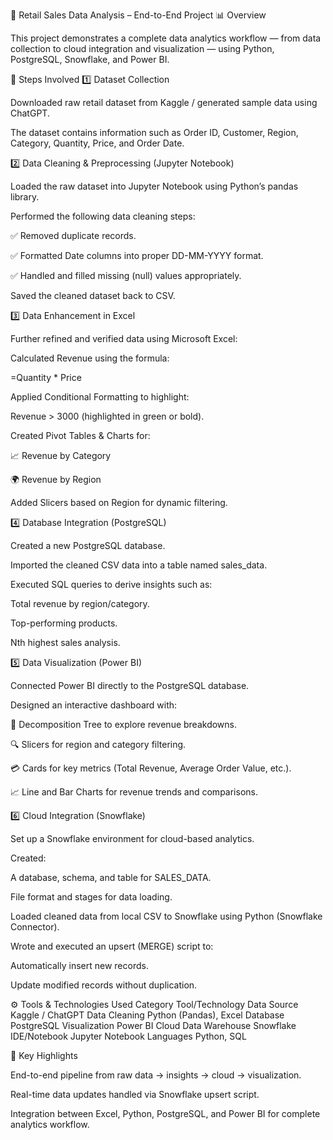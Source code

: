 🧾 Retail Sales Data Analysis – End-to-End Project
📊 Overview

This project demonstrates a complete data analytics workflow — from data collection to cloud integration and visualization — using Python, PostgreSQL, Snowflake, and Power BI.

🧩 Steps Involved
1️⃣ Dataset Collection

Downloaded raw retail dataset from Kaggle / generated sample data using ChatGPT.

The dataset contains information such as Order ID, Customer, Region, Category, Quantity, Price, and Order Date.

2️⃣ Data Cleaning & Preprocessing (Jupyter Notebook)

Loaded the raw dataset into Jupyter Notebook using Python’s pandas library.

Performed the following data cleaning steps:

✅ Removed duplicate records.

✅ Formatted Date columns into proper DD-MM-YYYY format.

✅ Handled and filled missing (null) values appropriately.

Saved the cleaned dataset back to CSV.

3️⃣ Data Enhancement in Excel

Further refined and verified data using Microsoft Excel:

Calculated Revenue using the formula:

=Quantity * Price


Applied Conditional Formatting to highlight:

Revenue > 3000 (highlighted in green or bold).

Created Pivot Tables & Charts for:

📈 Revenue by Category

🌍 Revenue by Region

Added Slicers based on Region for dynamic filtering.

4️⃣ Database Integration (PostgreSQL)

Created a new PostgreSQL database.

Imported the cleaned CSV data into a table named sales_data.

Executed SQL queries to derive insights such as:

Total revenue by region/category.

Top-performing products.

Nth highest sales analysis.

5️⃣ Data Visualization (Power BI)

Connected Power BI directly to the PostgreSQL database.

Designed an interactive dashboard with:

🧩 Decomposition Tree to explore revenue breakdowns.

🔍 Slicers for region and category filtering.

💳 Cards for key metrics (Total Revenue, Average Order Value, etc.).

📈 Line and Bar Charts for revenue trends and comparisons.

6️⃣ Cloud Integration (Snowflake)

Set up a Snowflake environment for cloud-based analytics.

Created:

A database, schema, and table for SALES_DATA.

File format and stages for data loading.

Loaded cleaned data from local CSV to Snowflake using Python (Snowflake Connector).

Wrote and executed an upsert (MERGE) script to:

Automatically insert new records.

Update modified records without duplication.

⚙ Tools & Technologies Used
Category	Tool/Technology
Data Source	Kaggle / ChatGPT
Data Cleaning	Python (Pandas), Excel
Database	PostgreSQL
Visualization	Power BI
Cloud Data Warehouse	Snowflake
IDE/Notebook	Jupyter Notebook
Languages	Python, SQL

🚀 Key Highlights

End-to-end pipeline from raw data → insights → cloud → visualization.

Real-time data updates handled via Snowflake upsert script.

Integration between Excel, Python, PostgreSQL, and Power BI for complete analytics workflow.
